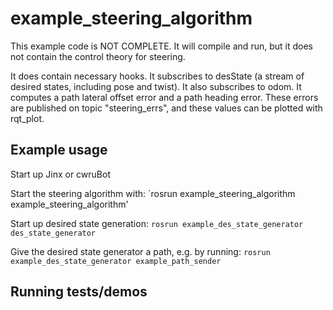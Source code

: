 # example_steering_algorithm

This example code is NOT COMPLETE.  It will compile and run, but it does not contain the control theory for steering.

It does contain necessary hooks.  It subscribes to desState (a stream of desired states, including pose and twist).
It also subscribes to odom.  It computes a path lateral offset error and a path heading error.  These errors are published on
topic "steering_errs", and these values can be plotted with rqt_plot.

## Example usage
Start up Jinx or cwruBot

Start the steering algorithm with:
`rosrun example_steering_algorithm example_steering_algorithm'

Start up desired state generation:
`rosrun example_des_state_generator des_state_generator`

Give the desired state generator a path, e.g. by running:
`rosrun example_des_state_generator example_path_sender`



## Running tests/demos
    